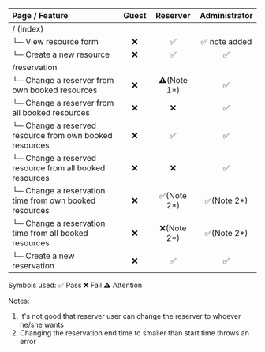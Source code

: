 | Page / Feature	| Guest |	Reserver | Administrator |
| :---         |     :---:      |     :---:      |     :---:      |
| / (index)	| | | |		
| └─ View resource form	| ❌	| ✅	| ✅ note added |
| └─ Create a new resource	| ❌	| ✅	| ✅ |
| /reservation	| | | |		
| └─ Change a reserver from own booked resources	| ❌	| ⚠️(Note 1*)	| ✅ |
| └─ Change a reserver from all booked resources	| ❌	| ❌	| ✅ |
| └─ Change a reserved resource from own booked resources	| ❌	| ✅	| ✅ |
| └─ Change a reserved resource from all booked resources	| ❌	| ❌	| ✅ |
| └─ Change a reservation time from own booked resources	| ❌	| ✅(Note 2*)	| ✅(Note 2*) |
| └─ Change a reservation time from all booked resources	| ❌	| ❌(Note 2*)	| ✅(Note 2*) |
| └─ Create a new reservation	| ❌ | ✅ | ✅ |

Symbols used:
✅ Pass
❌ Fail
⚠️ Attention

Notes:
1. It's not good that reserver user can change the reserver to whoever he/she wants
2. Changing the reservation end time to smaller than start time throws an error
